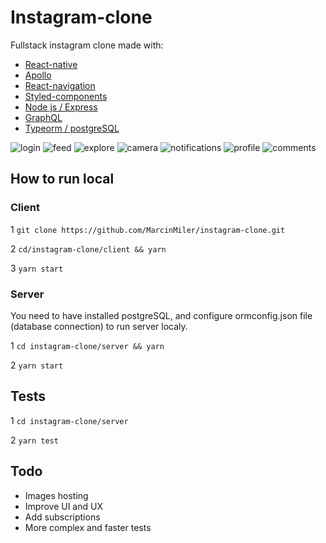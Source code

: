# Instagram-clone

Fullstack instagram clone made with:

*   [React-native](https://facebook.github.io/react-native/)
*   [Apollo](https://www.apollographql.com/)
*   [React-navigation](https://reactnavigation.org/)
*   [Styled-components](https://www.styled-components.com/)
*   [Node js / Express ](https://expressjs.com/)
*   [GraphQL](https://graphql.org/)
*   [Typeorm / postgreSQL](http://typeorm.io/#/)

![login](./client/resources/login.png)
![feed](./client/resources/feed.png)
![explore](./client/resources/explore.png)
![camera](./client/resources/camera.png)
![notifications](./client/resources/notifications.png)
![profile](./client/resources/profile.png)
![comments](./client/resources/comments.png)

## How to run local

### Client

1 `git clone https://github.com/MarcinMiler/instagram-clone.git`

2 `cd/instagram-clone/client && yarn`

3 `yarn start`

### Server

You need to have installed postgreSQL, and configure ormconfig.json file (database connection) to run server localy.

1 `cd instagram-clone/server && yarn`

2 `yarn start`

## Tests

1 `cd instagram-clone/server`

2 `yarn test`

## Todo

*   Images hosting
*   Improve UI and UX
*   Add subscriptions
*   More complex and faster tests
